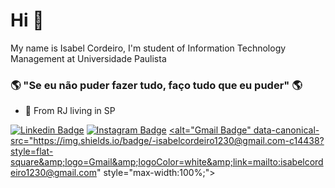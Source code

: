 # Hi 👋

My name is Isabel Cordeiro, I'm student of Information Technology Management at Universidade Paulista


### 🌎 "Se eu não puder fazer tudo, faço tudo que eu puder" 🌎

- 📍 From RJ living in SP


[![Linkedin Badge](https://img.shields.io/badge/-isah-blue?style=flat-square&logo=Linkedin&logoColor=white&link=https://https://www.linkedin.com/in/isabel-cordeiro-186539178/)](https://www.linkedin.com/in/isabel-cordeiro-186539178/)
[![Instagram Badge](https://img.shields.io/badge/-lebasi_cordeiro-purple?style=flat-square&logo=instagram&logoColor=white&link=https://instagram.com/kanna6501/)](https://www.instagram.com/lebasi_cordeiro/)
<a href="mailto:isabelcordeiro1230@gmail.com"><alt="Gmail Badge" data-canonical-src="https://img.shields.io/badge/-isabelcordeiro1230@gmail.com-c14438?style=flat-square&amp;logo=Gmail&amp;logoColor=white&amp;link=mailto:isabelcordeiro1230@gmail.com" style="max-width:100%;"></a>

